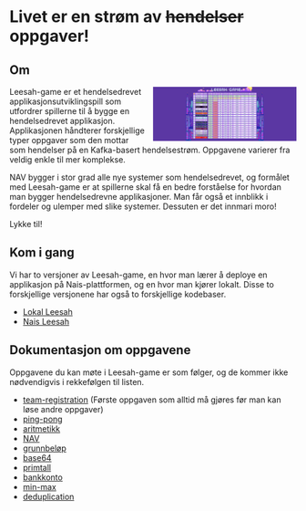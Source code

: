 # Livet er en strøm av ~~hendelser~~ oppgaver!

## Om

<img src="assets/leesah-game-board.png" style="float: right;width: 50%;padding-left: 1em" alt="leaderboard image">

Leesah-game er et hendelsedrevet applikasjonsutviklingspill som utfordrer spillerne til å bygge en hendelsedrevet applikasjon.
Applikasjonen håndterer forskjellige typer oppgaver som den mottar som hendelser på en Kafka-basert hendelsestrøm.
Oppgavene varierer fra veldig enkle til mer komplekse.

NAV bygger i stor grad alle nye systemer som hendelsedrevet, og formålet med Leesah-game er at spillerne skal få en bedre forståelse for hvordan man bygger hendelsedrevne applikasjoner.
Man får også et innblikk i fordeler og ulemper med slike systemer.
Dessuten er det innmari moro!

Lykke til!

## Kom i gang

Vi har to versjoner av Leesah-game, en hvor man lærer å deploye en applikasjon på Nais-plattformen, og en hvor man kjører lokalt.
Disse to forskjellige versjonene har også to forskjellige kodebaser.

- [Lokal Leesah](oppsett-lokalt.md)
- [Nais Leesah](oppsett-nais.md)

## Dokumentasjon om oppgavene

Oppgavene du kan møte i Leesah-game er som følger, og de kommer ikke nødvendigvis i rekkefølgen til listen.

- [team-registration](oppgaver/team-registration.md) (Første oppgaven som alltid må gjøres før man kan løse andre oppgaver)
- [ping-pong](oppgaver/ping-pong.md)
- [aritmetikk](oppgaver/aritmetikk.md)
- [NAV](oppgaver/nav.md)
- [grunnbeløp](oppgaver/grunnbeløp.md)
- [base64](oppgaver/base64.md)
- [primtall](oppgaver/primtall.md)
- [bankkonto](oppgaver/bankkonto.md)
- [min-max](oppgaver/min-max.md)
- [deduplication](oppgaver/deduplication.md)
